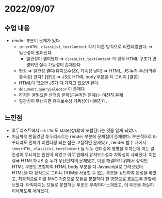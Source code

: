 # 2022/09/07

## 수업 내용

- render 부분이 문제가 있다.
    - `innerHTML`, `classList`, `textContent` 각기 다른 방식으로 리렌더링한다. ⇒ 일관성이 떨어진다.
        - 일관성이 결여됐다 ⇒ `classList`, `textContent` 의 경우 HTML 구조가 변경되면 실수 가능성이 존재한다
    - 현상 ⇒ 일관성 결여(유지보수성X, 가독성 낮다) ⇒ HTML, JS 누가 우선(의존 종속성) 인지? [원인] ⇒ JS로 HTML body 부분을 다 그리자.[결론]
    - HTML이 없으면 JS가 다 가지고 있으면 된다.
    - `document.querySelector` 이 문제다
    - 하지만 불필요한 렌더링 문제(근본적인 문제)는 여전히 존재
    - 일관성이 무너지면 유지보수성 가독성이 나빠진다.
    

## 느낀점

- 투두리스트에서 `editId` 도 state(상태)에 포함된다는 것을 알게 되었다.
- 지금까지 만들었던 투두리스트는 render 부분에 문제점이 존재했다. 부분적으로 바꾸더라도 전체가 리렌더링 되는 점은 고질적인 문제였고, render 함수 내에서 `innerHTML`, `classList`, `textContent` 들 모두 렌더링에 영향을 끼치는데 이는 일관성이 무너지는 원인이 되었고 이로 인해서 유지보수성과 가독성이 나빠졌다. 이는 결국 HTML과 JS 중 누가 우선인지의 문제였고, 이를 해결하기 위해서 정적인 HTML 부분도 포함하여 HTML body 부분을 다 Javascript로 그려보았다. HTML을 다 정적으로 그리니 DOM을 사용할 수 없는 부분을 감안하여 완성을 하였고, 최종적으로 이를 MVC 기준으로 모듈로 분할하여 한 방향으로 흐르도록 분할해보았다. 아직까지는 모듈로 분할하는 부분은 부족하다 느껴졌고, 이 부분을 확실히 이해하도록 해야겠다.